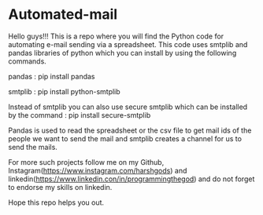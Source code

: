 # Automated-mail

Hello guys!!!
This is a repo where you will find the Python code for automating e-mail sending via a spreadsheet.
This code uses smtplib and pandas libraries of python which you can install by using the following commands.

pandas : pip install pandas

smtplib : pip install python-smtplib

Instead of smtplib you can also use secure smtplib which can be installed by the command : pip install secure-smtplib

Pandas is used to read the spreadsheet or the csv file to get mail ids of the people we want to send the mail and smtplib creates a channel
for us to send the mails.

For more such projects follow me on my Github, Instagram(https://www.instagram.com/harshgods)
and linkedin(https://www.linkedin.con/in/programmingthegod) and do not forget to endorse my skills on linkedin.

Hope this repo helps you out.

